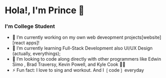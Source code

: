# Hola!, I'm Prince 👋

### I'm College Student

- 🔭 I’m currently working on my own web deveopment projects[website][react apps]!
- 🌱 I’m currently learning Full-Stack Development also UI/UX Design (actually, everythings);
- 👯 I’m looking to code along directly with other programmers like Edwin Simo , Brad Traversy, Kevin Powell, and Kyle Cook 🤩🤣
- ⚡ Fun fact: I love to sing and workout. And I ❲code❳ everyday

<br/>
<br/>

[website]: https://princesp.github.io/prince-slangindpage/
[instagram]: https://www.instagram.comjavascript_programmer/
[github]: https://github.com/PrinceSP/
[facebook]: https://www.facebook.com/121034026a2603
